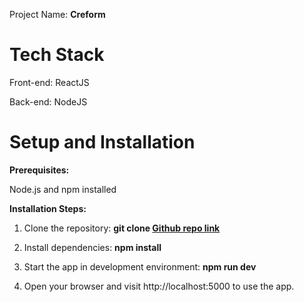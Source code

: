 Project Name: **Creform**

# Tech Stack

Front-end: ReactJS

Back-end: NodeJS

# Setup and Installation

**Prerequisites:**

Node.js and npm installed

**Installation Steps:**

1. Clone the repository: **git clone [Github repo link](https://github.com/HoaiAnhTran/Creform-FE.git)**

2. Install dependencies: **npm install**

3. Start the app in development environment: **npm run dev**

4. Open your browser and visit http://localhost:5000 to use the app.
